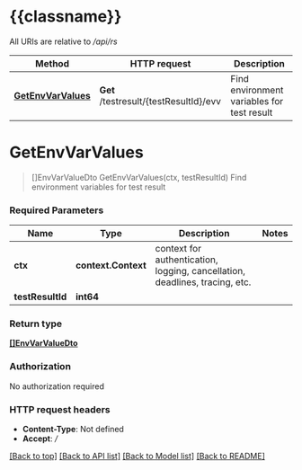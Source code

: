 # {{classname}}

All URIs are relative to */api/rs*

Method | HTTP request | Description
------------- | ------------- | -------------
[**GetEnvVarValues**](TestResultEnvVarControllerApi.md#GetEnvVarValues) | **Get** /testresult/{testResultId}/evv | Find environment variables for test result

# **GetEnvVarValues**
> []EnvVarValueDto GetEnvVarValues(ctx, testResultId)
Find environment variables for test result

### Required Parameters

Name | Type | Description  | Notes
------------- | ------------- | ------------- | -------------
 **ctx** | **context.Context** | context for authentication, logging, cancellation, deadlines, tracing, etc.
  **testResultId** | **int64**|  | 

### Return type

[**[]EnvVarValueDto**](EnvVarValueDto.md)

### Authorization

No authorization required

### HTTP request headers

 - **Content-Type**: Not defined
 - **Accept**: */*

[[Back to top]](#) [[Back to API list]](../README.md#documentation-for-api-endpoints) [[Back to Model list]](../README.md#documentation-for-models) [[Back to README]](../README.md)

